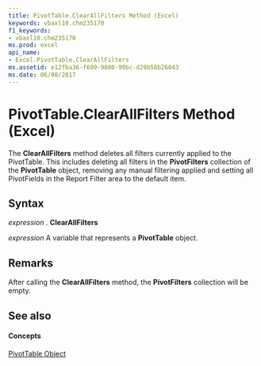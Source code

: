 ```yaml
---
title: PivotTable.ClearAllFilters Method (Excel)
keywords: vbaxl10.chm235170
f1_keywords:
- vbaxl10.chm235170
ms.prod: excel
api_name:
- Excel.PivotTable.ClearAllFilters
ms.assetid: e12fba36-f699-9800-99bc-d29b58b26043
ms.date: 06/08/2017
---
```



# PivotTable.ClearAllFilters Method (Excel)

The  **ClearAllFilters** method deletes all filters currently applied to the PivotTable. This includes deleting all filters in the **PivotFilters** collection of the **PivotTable** object, removing any manual filtering applied and setting all PivotFields in the Report Filter area to the default item.


## Syntax

 _expression_ . **ClearAllFilters**

 _expression_ A variable that represents a **PivotTable** object.


## Remarks

After calling the  **ClearAllFilters** method, the **PivotFilters** collection will be empty.


## See also


#### Concepts


[PivotTable Object](Excel.PivotTable.md)


